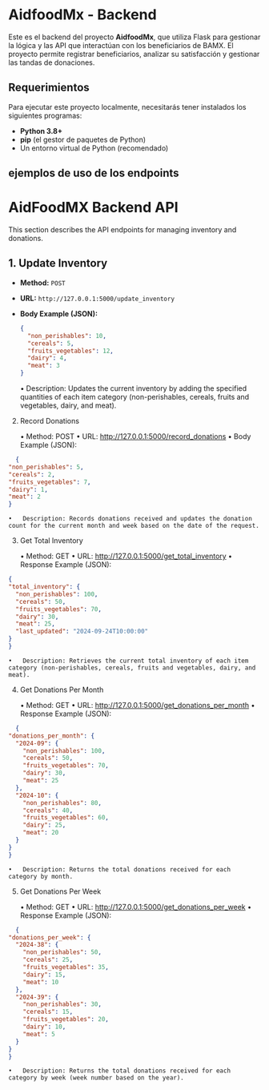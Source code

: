 # AidfoodMx - Backend

Este es el backend del proyecto **AidfoodMx**, que utiliza Flask para gestionar la lógica y las API que interactúan con los beneficiarios de BAMX. El proyecto permite registrar beneficiarios, analizar su satisfacción y gestionar las tandas de donaciones.

## Requerimientos

Para ejecutar este proyecto localmente, necesitarás tener instalados los siguientes programas:

- **Python 3.8+**
- **pip** (el gestor de paquetes de Python)
- Un entorno virtual de Python (recomendado)

## ejemplos de uso de los endpoints 
# AidFoodMX Backend API

This section describes the API endpoints for managing inventory and donations.

## 1. Update Inventory

- **Method:** `POST`
- **URL:** `http://127.0.0.1:5000/update_inventory`
- **Body Example (JSON):**
  ```json
  {
    "non_perishables": 10,
    "cereals": 5,
    "fruits_vegetables": 12,
    "dairy": 4,
    "meat": 3
  }
   ```

  	•	Description: Updates the current inventory by adding the specified quantities of each item category (non-perishables, cereals, fruits and vegetables, dairy, and meat).

2. Record Donations

	•	Method: POST
	•	URL: http://127.0.0.1:5000/record_donations
	•	Body Example (JSON):
  ```json
    {
  "non_perishables": 5,
  "cereals": 2,
  "fruits_vegetables": 7,
  "dairy": 1,
  "meat": 2
  } 
  ```  
 


	•	Description: Records donations received and updates the donation count for the current month and week based on the date of the request.

3. Get Total Inventory

	•	Method: GET
	•	URL: http://127.0.0.1:5000/get_total_inventory
	•	Response Example (JSON):
  ```json
{
  "total_inventory": {
    "non_perishables": 100,
    "cereals": 50,
    "fruits_vegetables": 70,
    "dairy": 30,
    "meat": 25,
    "last_updated": "2024-09-24T10:00:00"
  }
}
  ``` 

  	•	Description: Retrieves the current total inventory of each item category (non-perishables, cereals, fruits and vegetables, dairy, and meat).

4. Get Donations Per Month

	•	Method: GET
	•	URL: http://127.0.0.1:5000/get_donations_per_month
	•	Response Example (JSON):
  ```json
    {
  "donations_per_month": {
    "2024-09": {
      "non_perishables": 100,
      "cereals": 50,
      "fruits_vegetables": 70,
      "dairy": 30,
      "meat": 25
    },
    "2024-10": {
      "non_perishables": 80,
      "cereals": 40,
      "fruits_vegetables": 60,
      "dairy": 25,
      "meat": 20
    }
  }
}

  ``` 

  	•	Description: Returns the total donations received for each category by month.

5. Get Donations Per Week

	•	Method: GET
	•	URL: http://127.0.0.1:5000/get_donations_per_week
	•	Response Example (JSON):
  ```json
    {
  "donations_per_week": {
    "2024-38": {
      "non_perishables": 50,
      "cereals": 25,
      "fruits_vegetables": 35,
      "dairy": 15,
      "meat": 10
    },
    "2024-39": {
      "non_perishables": 30,
      "cereals": 15,
      "fruits_vegetables": 20,
      "dairy": 10,
      "meat": 5
    }
  }
}

  ``` 

  	•	Description: Returns the total donations received for each category by week (week number based on the year).
